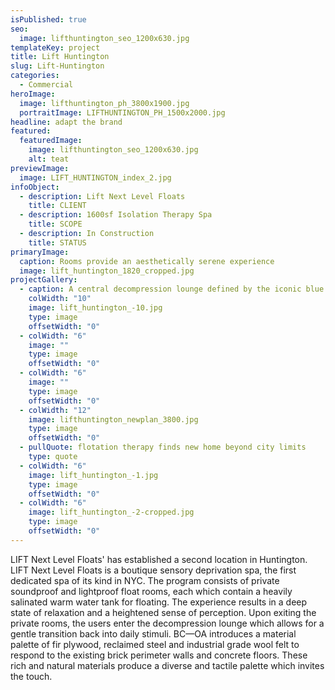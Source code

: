 ```yaml
---
isPublished: true
seo:
  image: lifthuntington_seo_1200x630.jpg
templateKey: project
title: Lift Huntington
slug: Lift-Huntington
categories:
  - Commercial
heroImage:
  image: lifthuntington_ph_3800x1900.jpg
  portraitImage: LIFTHUNTINGTON_PH_1500x2000.jpg
headline: adapt the brand
featured:
  featuredImage:
    image: lifthuntington_seo_1200x630.jpg
    alt: teat
previewImage:
  image: LIFT_HUNTINGTON_index_2.jpg
infoObject:
  - description: Lift Next Level Floats
    title: CLIENT
  - description: 1600sf Isolation Therapy Spa
    title: SCOPE
  - description: In Construction
    title: STATUS
primaryImage:
  caption: Rooms provide an aesthetically serene experience
  image: lift_huntington_1820_cropped.jpg
projectGallery:
  - caption: A central decompression lounge defined by the iconic blue glow
    colWidth: "10"
    image: lift_huntington_-10.jpg
    type: image
    offsetWidth: "0"
  - colWidth: "6"
    image: ""
    type: image
    offsetWidth: "0"
  - colWidth: "6"
    image: ""
    type: image
    offsetWidth: "0"
  - colWidth: "12"
    image: lifthuntington_newplan_3800.jpg
    type: image
    offsetWidth: "0"
  - pullQuote: flotation therapy finds new home beyond city limits
    type: quote
  - colWidth: "6"
    image: lift_huntington_-1.jpg
    type: image
    offsetWidth: "0"
  - colWidth: "6"
    image: lift_huntington_-2-cropped.jpg
    type: image
    offsetWidth: "0"
---
```


LIFT Next Level Floats' has established a second location in Huntington. LIFT Next Level Floats is a boutique sensory deprivation spa, the first dedicated spa of its kind in NYC. The program consists of private soundproof and lightproof float rooms, each which contain a heavily salinated warm water tank for floating. The experience results in a deep state of relaxation and a heightened sense of perception. Upon exiting the private rooms, the users enter the decompression lounge which allows for a gentle transition back into daily stimuli. BC—OA introduces a material palette of fir plywood, reclaimed steel and industrial grade wool felt to respond to the existing brick perimeter walls and concrete floors. These rich and natural materials produce a diverse and tactile palette which invites the touch.
